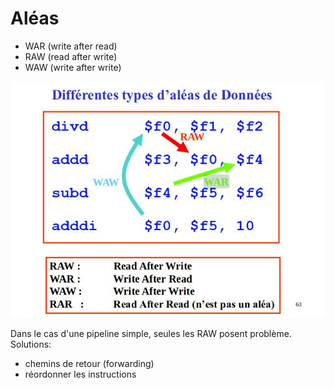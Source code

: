 # Aléas

* WAR (write after read)
* RAW (read after write)
* WAW (write after write)

![](images/aleas.jpg)

Dans le cas d'une pipeline simple, seules les RAW posent problème.
Solutions:
* chemins de retour (forwarding)
* réordonner les instructions
